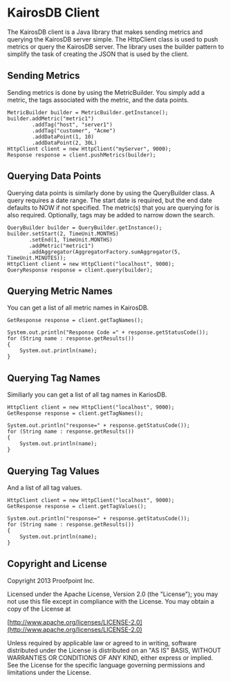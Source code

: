 KairosDB Client
================

The KairosDB client is a Java library that makes sending metrics and querying the KairosDB server simple.
The HttpClient class is used to push metrics or query the KairosDB server. The library uses the builder pattern to
simplify the task of creating the JSON that is used by the client.

## Sending Metrics

Sending metrics is done by using the MetricBuilder. You simply add a metric, the tags associated with the metric, and
the data points.


	MetricBuilder builder = MetricBuilder.getInstance();
	builder.addMetric("metric1")
			.addTag("host", "server1")
			.addTag("customer", "Acme")
			.addDataPoint(1, 10)
			.addDataPoint(2, 30L)
    HttpClient client = new HttpClient("myServer", 9000);
	Response response = client.pushMetrics(builder);

## Querying Data Points

Querying data points is similarly done by using the QueryBuilder class. A query requires a date range. The start date is
required, but the end date defaults to NOW if not specified. The metric(s) that you are querying for is also required.
Optionally, tags may be added to narrow down the search.

	QueryBuilder builder = QueryBuilder.getInstance();
    builder.setStart(2, TimeUnit.MONTHS)
           .setEnd(1, TimeUnit.MONTHS)
           .addMetric("metric1")
           .addAggregator(AggregatorFactory.sumAggregator(5, TimeUnit.MINUTES));
    HttpClient client = new HttpClient("localhost", 9000);
    QueryResponse response = client.query(builder);

## Querying Metric Names

You can get a list of all metric names in KairosDB.

	GetResponse response = client.getTagNames();

	System.out.println("Response Code =" + response.getStatusCode());
	for (String name : response.getResults())
    {
    	System.out.println(name);
    }

## Querying Tag Names
Similiarly you can get a list of all tag names in KariosDB.

	HttpClient client = new HttpClient("localhost", 9000);
	GetResponse response = client.getTagNames();

	System.out.println("response=" + response.getStatusCode());
	for (String name : response.getResults())
	{
		System.out.println(name);
	}

## Querying Tag Values
And a list of all tag values.

	HttpClient client = new HttpClient("localhost", 9000);
	GetResponse response = client.getTagValues();

	System.out.println("response=" + response.getStatusCode());
	for (String name : response.getResults())
    {
    	System.out.println(name);
    }

## Copyright and License

Copyright 2013 Proofpoint Inc.

Licensed under the Apache License, Version 2.0 (the "License");
you may not use this file except in compliance with the License.
You may obtain a copy of the License at

[http://www.apache.org/licenses/LICENSE-2.0](http://www.apache.org/licenses/LICENSE-2.0)

Unless required by applicable law or agreed to in writing, software
distributed under the License is distributed on an "AS IS" BASIS,
WITHOUT WARRANTIES OR CONDITIONS OF ANY KIND, either express or implied.
See the License for the specific language governing permissions and
limitations under the License.